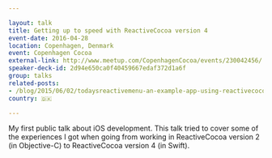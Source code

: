```yaml
---

layout: talk
title: Getting up to speed with ReactiveCocoa version 4
event-date: 2016-04-28
location: Copenhagen, Denmark
event: Copenhagen Cocoa
external-link: http://www.meetup.com/CopenhagenCocoa/events/230042456/
speaker-deck-id: 2d94e650ca0f40459667edaf372d1a6f
group: talks
related-posts:
- /blog/2015/06/02/todaysreactivemenu-an-example-app-using-reactivecocoa-3-0-mvvm-and-swift
country: 🇩🇰

---
```


My first public talk about iOS development. This talk tried to cover some of the experiences 
I got when going from working in ReactiveCocoa version 2 (in Objective-C) to ReactiveCocoa version 4 (in Swift).
